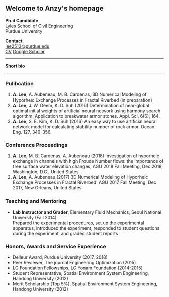 ## Welcome to Anzy's homepage


**Ph.d Candidate**  
Lyles School of Civil Engineering  
Purdue University

**Contact**  
lee2513@purdue.edu  
[CV](https://anzylee.github.io/Anzy_Lee_CV.pdf)
[Google Scholar](https://scholar.google.com/citations?user=g0oQ7wwAAAAJ&hl=en)

---

**Short bio**

---

### Pulibcation
1. **A. Lee**, A. Aubeneau, M. B. Cardenas, 3D Numerical Modeling of Hyporheic Exchange Processes in Fractal Riverbed (in preparation)
2. **A. Lee**, J. W. Geem, K. D. Suh (2016) Determination of near-global optimal initial weights of artificial neural network using harmony search algorithm: Application to breakwater armor stones. Appl. Sci. 6(6), 164.
3. **A. Lee**, S. E. Kim, K. D. Suh (2016) An easy way to use artificial neural network model for calculating stability number of rock armor. Ocean Eng. 127, 349-356.

### Conference Proceedings
1. **A. Lee**, M. B. Cardenas, A. Aubeneau (2018) Investigation of hyporheic exchange in channels with high Froude Number flows: the importance of free surface water elevation changes, AGU 2018 Fall Meeting, Dec 2018, Washington, D.C., United States 
2. **A. Lee**, A. Aubeneau (2017) 3D Numerical Modeling of Hyporheic Exchange Processes in Fractal Riverbed' AGU 2017 Fall Meeting, Dec 2017, New Orleans, United States 

### Teaching and Mentoring
* **Lab Instructor and Grader**, Elementary Fluid Mechanics, Seoul National University (Fall 2014)  
Prepared the experimental procedures, set up the experimental apparatus, introduced the experiment, responded to student questions during the experiment, and graded student reports 

### Honors, Awards and Service Experience
* Delleur Award, Purdue University (2017, 2018)
* Peer Reviewer, The journal Engineering Optimization (2015)
* LG Foundation Fellowships, LG Yonam Foundation (2014-2015)
* Student Representative, Spatial Environment System Engineering, Handong University (2012)
* Merit Scholarship (Top 5%), Spatial Environment System Engineering, Handong University (2012)

